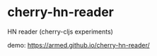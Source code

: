 # cherry-hn-reader
HN reader (cherry-cljs experiments)

demo: https://armed.github.io/cherry-hn-reader/
